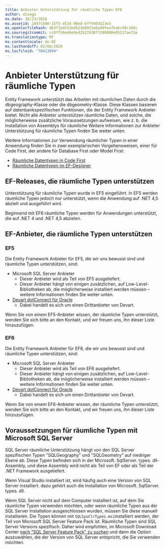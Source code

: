 ```yaml
---
title: Anbieter Unterstützung für räumliche Typen EF6
author: divega
ms.date: 10/23/2016
ms.assetid: 1097cb00-15f5-453d-90ed-bff9403d23e3
ms.openlocfilehash: 863f1b4551bd62160915eba90fee7ba6c49c169c
ms.sourcegitcommit: cc0ff36e46e9ed3527638f7208000e8521faef2e
ms.translationtype: MT
ms.contentlocale: de-DE
ms.lasthandoff: 03/06/2020
ms.locfileid: "78413894"
---
```

# <a name="provider-support-for-spatial-types"></a>Anbieter Unterstützung für räumliche Typen
Entity Framework unterstützt das Arbeiten mit räumlichen Daten durch die dbgeography-Klasse oder die dbgeometry-Klasse. Diese Klassen basieren auf datenbankspezifischen Funktionen, die der Entity Framework Anbieter bietet. Nicht alle Anbieter unterstützen räumliche Daten, und solche, die möglicherweise zusätzliche Voraussetzungen aufweisen, wie z. b. die Installation von Assemblys für räumliche Weitere Informationen zur Anbieter Unterstützung für räumliche Typen finden Sie weiter unten.  

Weitere Informationen zur Verwendung räumlicher Typen in einer Anwendung finden Sie in zwei exemplarischen Vorgehensweisen, einer für Code First, der andere für Database First oder Model First:  

- [Räumliche Datentypen in Code First](~/ef6/modeling/code-first/data-types/spatial.md)  
- [Räumliche Datentypen im EF-Designer](~/ef6/modeling/designer/data-types/spatial.md)  

## <a name="ef-releases-that-support-spatial-types"></a>EF-Releases, die räumliche Typen unterstützen  

Unterstützung für räumliche Typen wurde in EF5 eingeführt. In EF5 werden räumliche Typen jedoch nur unterstützt, wenn die Anwendung auf .NET 4,5 abzielt und ausgeführt wird.  

Beginnend mit EF6 räumliche Typen werden für Anwendungen unterstützt, die auf .NET 4 und .NET 4,5 abzielen.  

## <a name="ef-providers-that-support-spatial-types"></a>EF-Anbieter, die räumliche Typen unterstützen  

### <a name="ef5"></a>EF5  

Die Entity Framework Anbieter für EF5, die wir uns bewusst sind und räumliche Typen unterstützen, sind:  

- Microsoft SQL Server Anbieter  
    - Dieser Anbieter wird als Teil von EF5 ausgeliefert.  
    - Dieser Anbieter hängt von einigen zusätzlichen, auf Low-Level-Bibliotheken ab, die möglicherweise installiert werden müssen – weitere Informationen finden Sie weiter unten.  
- [Devart dotConnect für Oracle](https://www.devart.com/dotconnect/oracle/)  
    - Dabei handelt es sich um einen Drittanbieter von Devart.  

Wenn Sie von einem EF5-Anbieter wissen, der räumliche Typen unterstützt, wenden Sie sich bitte an den Kontakt, und wir freuen uns, ihn dieser Liste hinzuzufügen.  

### <a name="ef6"></a>EF6  

Die Entity Framework Anbieter für EF6, die wir uns bewusst sind und räumliche Typen unterstützen, sind:  

- Microsoft SQL Server Anbieter  
    - Dieser Anbieter wird als Teil von EF6 ausgeliefert.  
    - Dieser Anbieter hängt von einigen zusätzlichen, auf Low-Level-Bibliotheken ab, die möglicherweise installiert werden müssen – weitere Informationen finden Sie weiter unten.  
- [Devart dotConnect für Oracle](https://www.devart.com/dotconnect/oracle/)  
    - Dabei handelt es sich um einen Drittanbieter von Devart.  

Wenn Sie von einem EF6-Anbieter wissen, der räumliche Typen unterstützt, wenden Sie sich bitte an den Kontakt, und wir freuen uns, ihn dieser Liste hinzuzufügen.  

## <a name="prerequisites-for-spatial-types-with-microsoft-sql-server"></a>Voraussetzungen für räumliche Typen mit Microsoft SQL Server  

SQL Server räumliche Unterstützung hängt von den SQL Server spezifischen Typen "SQLGeography" und "SQLGeometry" auf niedriger Ebene ab. Diese Typen befinden sich in der Microsoft. SqlServer. types. dll-Assembly, und diese Assembly wird nicht als Teil von EF oder als Teil der .NET Framework ausgeliefert.  

Wenn Visual Studio installiert ist, wird häufig auch eine Version von SQL Server installiert. dazu gehört auch die Installation von Microsoft. SqlServer. types. dll.  

Wenn SQL Server nicht auf dem Computer installiert ist, auf dem Sie räumliche Typen verwenden möchten, oder wenn räumliche Typen aus der SQL Server Installation ausgeschlossen wurden, müssen Sie diese manuell installieren. Die Typen können mit `SQLSysClrTypes.msi`installiert werden, der Teil von Microsoft SQL Server Feature Pack ist. Räumliche Typen sind SQL Server Versions spezifisch. Daher wird empfohlen, im Microsoft Download Center [nach "SQL Server Feature Pack" zu suchen](https://www.microsoft.com/search/result.aspx?q=sql+server+feature+pack) und dann die Option auszuwählen, die der Version von SQL Server entspricht, die Sie verwenden möchten.
